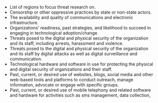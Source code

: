  * List of regions to focus threat research on.
 * Censorship or other oppressive practices by state or non-state actors.
 * The availability and quality of communications and electronic infrastructure.
 * Organizations' readiness, past strategies, and likelihood to succeed in engaging in technological adoption/change.
 * Threats posed to the digital and physical security of the organization and its staff, including arrests, harassment and violence.
 * Threats posed to the digital and physical security of the organization and its staff by digital attacks as well as digital surveillance and communication.
 * Technological hardware and software in use for protecting the physical and digital security of organizations and their staff.
 * Past, current, or desired use of websites, blogs, social media and other web-based tools and platforms to conduct outreach, manage information, advocate or engage with specific groups.
 * Past, current, or desired use of mobile telephony and related software and hardware for activities such as sms management, data collection, 
